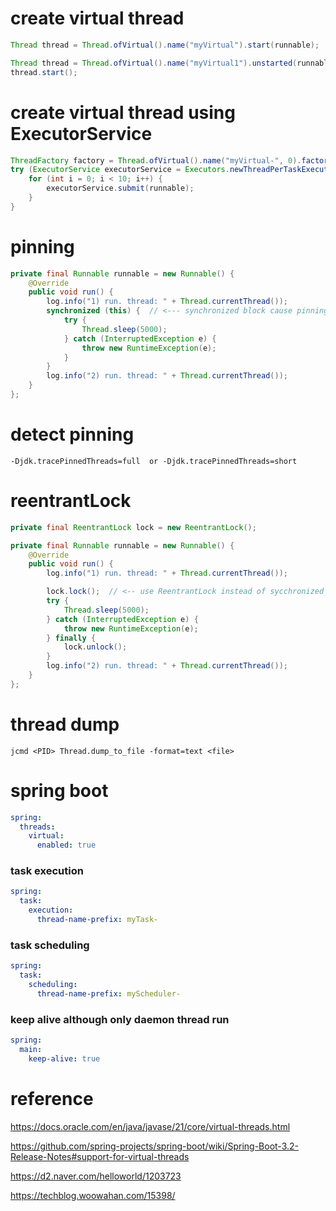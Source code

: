 # create virtual thread

```java
Thread thread = Thread.ofVirtual().name("myVirtual").start(runnable);
```

```java
Thread thread = Thread.ofVirtual().name("myVirtual1").unstarted(runnable);
thread.start();
```


# create virtual thread using ExecutorService

```java
ThreadFactory factory = Thread.ofVirtual().name("myVirtual-", 0).factory();
try (ExecutorService executorService = Executors.newThreadPerTaskExecutor(factory)) {
    for (int i = 0; i < 10; i++) {
        executorService.submit(runnable);
    }
}
```

# pinning
```java
private final Runnable runnable = new Runnable() {
    @Override
    public void run() {
        log.info("1) run. thread: " + Thread.currentThread());
        synchronized (this) {  // <--- synchronized block cause pinning
            try {
                Thread.sleep(5000);
            } catch (InterruptedException e) {
                throw new RuntimeException(e);
            }
        }
        log.info("2) run. thread: " + Thread.currentThread());
    }
};
```

# detect pinning
```
-Djdk.tracePinnedThreads=full  or -Djdk.tracePinnedThreads=short
```

# reentrantLock

```java
private final ReentrantLock lock = new ReentrantLock();

private final Runnable runnable = new Runnable() {
    @Override
    public void run() {
        log.info("1) run. thread: " + Thread.currentThread());

        lock.lock();  // <-- use ReentrantLock instead of sycchronized block 
        try {
            Thread.sleep(5000);
        } catch (InterruptedException e) {
            throw new RuntimeException(e);
        } finally {
            lock.unlock();
        }
        log.info("2) run. thread: " + Thread.currentThread());
    }
};
```
# thread dump
```
jcmd <PID> Thread.dump_to_file -format=text <file>
```

# spring boot 

```yaml
spring:
  threads:
    virtual:
      enabled: true
```

### task execution
```yaml
spring:
  task:
    execution:
      thread-name-prefix: myTask-
```

### task scheduling

```yaml
spring:
  task:
    scheduling:
      thread-name-prefix: myScheduler-
```

### keep alive although only daemon thread run 

```yaml
spring:
  main:
    keep-alive: true
```

# reference
https://docs.oracle.com/en/java/javase/21/core/virtual-threads.html

https://github.com/spring-projects/spring-boot/wiki/Spring-Boot-3.2-Release-Notes#support-for-virtual-threads

https://d2.naver.com/helloworld/1203723

https://techblog.woowahan.com/15398/